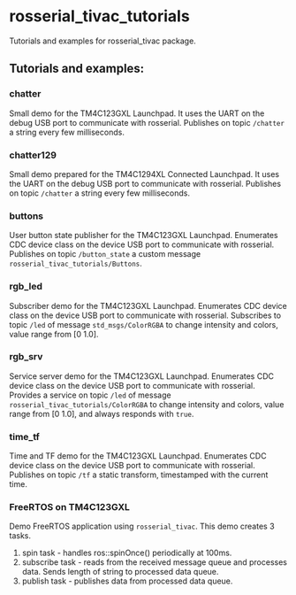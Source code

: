 # rosserial_tivac_tutorials
Tutorials and examples for rosserial_tivac package.

## Tutorials and examples:

### chatter
Small demo for the TM4C123GXL Launchpad.
It uses the UART on the debug USB port to communicate with rosserial.
Publishes on topic `/chatter` a string every few milliseconds.

### chatter129
Small demo prepared for the TM4C1294XL Connected Launchpad.
It uses the UART on the debug USB port to communicate with rosserial.
Publishes on topic `/chatter` a string every few milliseconds.

### buttons
User button state publisher for the TM4C123GXL Launchpad.
Enumerates CDC device class on the device USB port to communicate with rosserial.
Publishes on topic `/button_state` a custom message `rosserial_tivac_tutorials/Buttons`.

### rgb_led
Subscriber demo for the TM4C123GXL Launchpad.
Enumerates CDC device class on the device USB port to communicate with rosserial.
Subscribes to topic `/led` of message `std_msgs/ColorRGBA` to change intensity and colors, value range from [0 1.0].

### rgb_srv
Service server demo for the TM4C123GXL Launchpad.
Enumerates CDC device class on the device USB port to communicate with rosserial.
Provides a service on topic `/led` of message `rosserial_tivac_tutorials/ColorRGBA` to change intensity and colors, value range from [0 1.0], and always responds with `true`.

### time_tf
Time and TF demo for the TM4C123GXL Launchpad.
Enumerates CDC device class on the device USB port to communicate with rosserial.
Publishes on topic `/tf` a static transform, timestamped with the current time.

### FreeRTOS on TM4C123GXL
Demo FreeRTOS application using `rosserial_tivac`.
This demo creates 3 tasks.

1. spin task - handles ros::spinOnce() periodically at 100ms.
2. subscribe task - reads from the received message queue and processes data. Sends length of string to processed data queue.
3. publish task - publishes data from processed data queue.
